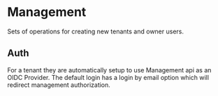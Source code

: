 # Management

Sets of operations for creating new tenants and owner users.

## Auth

For a tenant they are automatically setup to use Management api as an OIDC Provider.
The default login has a login by email option which will redirect management authorization.

